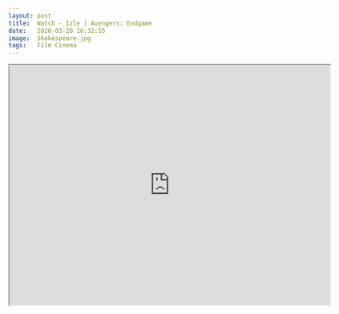 ```yaml
---
layout: post
title:  Watch - İzle | Avengers: Endgame
date:   2020-03-20 16:32:55
image:  Shakespeare.jpg
tags:   Film Cinema
---
```

<iframe src="https://drive.google.com/file/d/1KcqyA6Uq7oCfwaHeluTsF1N-_BwE5hjq/preview" width="640" height="480"></iframe>
